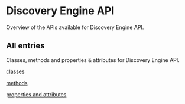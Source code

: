 [
This is a templated file. Adding content to this file may result in it being
reverted. Instead, if you want to place additional content, create an
"overview_content.md" file in `docs/` directory. The Sphinx tool will
pick up on the content and merge the content.
]: #

# Discovery Engine API

Overview of the APIs available for Discovery Engine API.

## All entries

Classes, methods and properties & attributes for
Discovery Engine API.

[classes](https://cloud.google.com/python/docs/reference/discoveryengine/latest/summary_class.html)

[methods](https://cloud.google.com/python/docs/reference/discoveryengine/latest/summary_method.html)

[properties and
attributes](https://cloud.google.com/python/docs/reference/discoveryengine/latest/summary_property.html)

